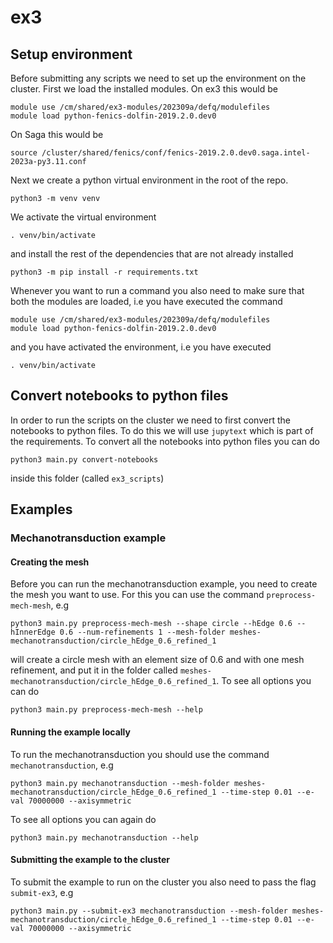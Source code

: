 # ex3


## Setup environment 
Before submitting any scripts we need to set up the environment on the cluster. First we load the installed modules. On ex3 this would be
```
module use /cm/shared/ex3-modules/202309a/defq/modulefiles
module load python-fenics-dolfin-2019.2.0.dev0
```
On Saga this would be
```
source /cluster/shared/fenics/conf/fenics-2019.2.0.dev0.saga.intel-2023a-py3.11.conf
```
Next we create a python virtual environment in the root of the repo. 
```
python3 -m venv venv
```
We activate the virtual environment
```
. venv/bin/activate
```
and install the rest of the dependencies that are not already installed
```
python3 -m pip install -r requirements.txt
```

Whenever you want to run a command you also need to make sure that both the modules are loaded, i.e you have executed the command
```
module use /cm/shared/ex3-modules/202309a/defq/modulefiles
module load python-fenics-dolfin-2019.2.0.dev0
```
and you have activated the environment, i.e you have executed 
```
. venv/bin/activate
```

## Convert notebooks to python files
In order to run the scripts on the cluster we need to first convert the notebooks to python files. To do this we will use `jupytext` which is part of the requirements. To convert all the notebooks into python files you can do
```
python3 main.py convert-notebooks
```
inside this folder (called `ex3_scripts`)

## Examples

### Mechanotransduction example

#### Creating the mesh
Before you can run the mechanotransduction example, you need to create the mesh you want to use. For this you can use the command `preprocess-mech-mesh`, e.g

```
python3 main.py preprocess-mech-mesh --shape circle --hEdge 0.6 --hInnerEdge 0.6 --num-refinements 1 --mesh-folder meshes-mechanotransduction/circle_hEdge_0.6_refined_1
```
will create a circle mesh with an element size of 0.6 and with one mesh refinement, and put it in the folder called `meshes-mechanotransduction/circle_hEdge_0.6_refined_1`. To see all options you can do

```
python3 main.py preprocess-mech-mesh --help
```

#### Running the example locally
To run the mechanotransduction you should use the command `mechanotransduction`, e.g
```
python3 main.py mechanotransduction --mesh-folder meshes-mechanotransduction/circle_hEdge_0.6_refined_1 --time-step 0.01 --e-val 70000000 --axisymmetric
```
To see all options you can again do 
```
python3 main.py mechanotransduction --help
```

#### Submitting the example to the cluster
To submit the example to run on the cluster you also need to pass the flag `submit-ex3`, e.g
```
python3 main.py --submit-ex3 mechanotransduction --mesh-folder meshes-mechanotransduction/circle_hEdge_0.6_refined_1 --time-step 0.01 --e-val 70000000 --axisymmetric
```